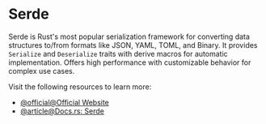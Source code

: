 # Serde

Serde is Rust's most popular serialization framework for converting data structures to/from formats like JSON, YAML, TOML, and Binary. It provides `Serialize` and `Deserialize` traits with derive macros for automatic implementation. Offers high performance with customizable behavior for complex use cases.

Visit the following resources to learn more:

- [@official@Official Website](https://serde.rs/)
- [@article@Docs.rs: Serde](https://docs.rs/serde/latest/serde/)
